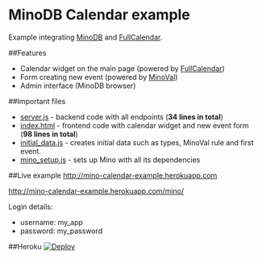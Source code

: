 MinoDB Calendar example
======

Example integrating [MinoDB](https://github.com/MarcusLongmuir/MinoDB/) and [FullCalendar](https://github.com/arshaw/fullcalendar).

##Features
* Calendar widget on the main page (powered by [FullCalendar](https://github.com/arshaw/fullcalendar))
* Form creating new event (powered by [MinoVal](https://github.com/MarcusLongmuir/MinoVal))
* Admin interface (MinoDB browser)

##Important files
* [server.js](server.js) - backend code with all endpoints (**34 lines in total**)
* [index.html](public/index.html) - frontend code with calendar widget and new event form (**98 lines in total**)
* [initial_data.js](initial_data.js) - creates initial data such as types, MinoVal rule and first event.
* [mino_setup.js](mino_setup.js) - sets up Mino with all its dependencies

##Live example
http://mino-calendar-example.herokuapp.com

http://mino-calendar-example.herokuapp.com/mino/

Login details:
* username: my_app
* password: my_password


##Heroku 
[![Deploy](https://www.herokucdn.com/deploy/button.png)](https://heroku.com/deploy?template=https://github.com/bestan/mino-calendar-example)
